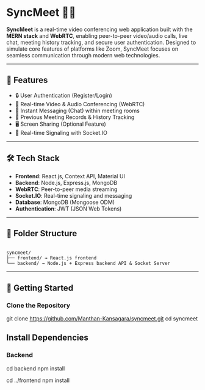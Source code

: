 # SyncMeet 🎥💬

**SyncMeet** is a real-time video conferencing web application built with the **MERN stack** and **WebRTC**, enabling peer-to-peer video/audio calls, live chat, meeting history tracking, and secure user authentication. Designed to simulate core features of platforms like Zoom, SyncMeet focuses on seamless communication through modern web technologies.

---

## 🚀 Features
- 🔒 User Authentication (Register/Login)
- 🎥 Real-time Video & Audio Conferencing (WebRTC)
- 💬 Instant Messaging (Chat) within meeting rooms
- 📝 Previous Meeting Records & History Tracking
- 🖥️ Screen Sharing (Optional Feature)
- 📡 Real-time Signaling with Socket.IO

---

## 🛠️ Tech Stack
- **Frontend**: React.js, Context API, Material UI
- **Backend**: Node.js, Express.js, MongoDB
- **WebRTC**: Peer-to-peer media streaming
- **Socket.IO**: Real-time signaling and messaging
- **Database**: MongoDB (Mongoose ODM)
- **Authentication**: JWT (JSON Web Tokens)

---

## 📂 Folder Structure

```plaintext

syncmeet/
├── frontend/ → React.js frontend
└── backend/ → Node.js + Express backend API & Socket Server

```


---

## 🏁 Getting Started

### Clone the Repository

git clone https://github.com/Manthan-Kansagara/syncmeet.git
cd syncmeet

## Install Dependencies

### Backend

cd backend
npm install

cd ../frontend
npm install



